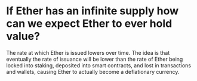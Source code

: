 # If Ether has an infinite supply how can we expect Ether to ever hold value?

The rate at which Ether is issued lowers over time. The idea is that eventually the rate of issuance will be lower than the rate of Ether being locked into staking, deposited into smart contracts, and lost in transactions and wallets, causing Ether to actually become a deflationary currency.

